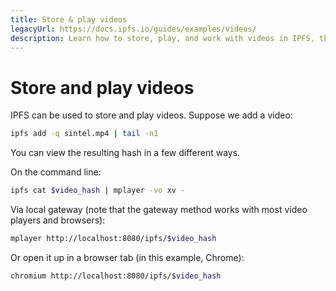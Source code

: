 ```yaml
---
title: Store & play videos
legacyUrl: https://docs.ipfs.io/guides/examples/videos/
description: Learn how to store, play, and work with videos in IPFS, the InterPlanetary File System.
---
```


# Store and play videos

IPFS can be used to store and play videos. Suppose we add a video:

```bash
ipfs add -q sintel.mp4 | tail -n1
```

You can view the resulting hash in a few different ways.

On the command line:

```bash
ipfs cat $video_hash | mplayer -vo xv -
```

Via local gateway (note that the gateway method works with most video players and browsers):

```bash
mplayer http://localhost:8080/ipfs/$video_hash
```

Or open it up in a browser tab (in this example, Chrome):

```bash
chromium http://localhost:8080/ipfs/$video_hash
```
